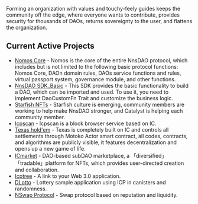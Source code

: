 Forming an organization with values and touchy-feely guides keeps the community off the edge, where everyone wants to contribute, provides security for thousands of DAOs, returns sovereignty to the user, and flattens the organization.

## Current Active Projects

- [Nomos Core](https://h637e-ziaaa-aaaaj-aaeaa-cai.raw.ic0.app/) - Nomos is the core of the entire NnsDAO protocol, which includes but is not limited to the following basic protocol functions: Nomos Core, DAOn domain rules, DAOs service functions and rules, virtual passport system, governance module, and other functions.
- [NnsDAO SDK_Basic](https://docs.rs/nnsdao_sdk_basic/latest/nnsdao_sdk_basic/) - This SDK provides the basic functionality to build a DAO, which can be imported and used. To use it, you need to implement DaoCustomFn Trait and customize the business logic.
- [Starfish NFTs](https://ltdzc-siaaa-aaaag-qab5q-cai.raw.ic0.app/artWorks/vcpye-qyaaa-aaaak-qafjq-cai/) - Starfish culture is emerging, community members are working to help make NnsDAO stronger, and Catalyst is helping each community member.
- [Icpscan](https://icpscan.co/) - Icpscan is a block browser service based on IC.
- [Texas hold'em](https://lm5fh-ayaaa-aaaah-aafua-cai.raw.ic0.app/) - Texas is completely built on IC and controls all settlements through Motoko Actor smart contract, all codes, contracts, and algorithms are publicly visible, it features decentralization and opens up a new game of life.
- [ICmarket](https://icmarket.app/) - DAO-based subDAO marketplace, a 「diversified」 「tradable」platform for NFTs, which provides user-directed creation and collaboration.
- [Icptree](https://hrrqn-4aaaa-aaaai-aasoq-cai.raw.ic0.app/) - A link to your Web 3.0 application.
- [DLotto](https://nnsdao.org/) - Lottery sample application using ICP in canisters and randomness.
- [NSwap Protocol](https://twitter.com/nswap_ooo) - Swap protocol based on reputation and liquidity.
